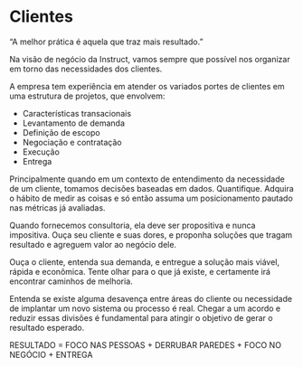 # Clientes

“A melhor prática é aquela que traz mais resultado.”

Na visão de negócio da Instruct, vamos sempre que possível nos organizar em torno das necessidades dos clientes.

A empresa tem experiência em atender os variados portes de clientes em uma estrutura de projetos, que envolvem:

* Características transacionais
* Levantamento de demanda
* Definição de escopo
* Negociação e contratação
* Execução
* Entrega

Principalmente quando em um contexto de entendimento da necessidade de um cliente, tomamos decisões baseadas em dados. Quantifique. Adquira o hábito de medir as coisas e só então assuma um posicionamento pautado nas métricas já avaliadas.

Quando fornecemos consultoria, ela deve ser propositiva e nunca impositiva. Ouça seu cliente e suas dores, e proponha soluções que tragam resultado e agreguem valor ao negócio dele.

Ouça o cliente, entenda sua demanda, e entregue a solução mais viável, rápida e econômica. Tente olhar para o que já existe, e certamente irá encontrar caminhos de melhoria.

Entenda se existe alguma desavença entre áreas do cliente ou necessidade de implantar um novo sistema ou processo é real. Chegar a um acordo e reduzir essas divisões é fundamental para atingir o objetivo de gerar o resultado esperado.

RESULTADO = FOCO NAS PESSOAS + DERRUBAR PAREDES + FOCO NO NEGÓCIO + ENTREGA